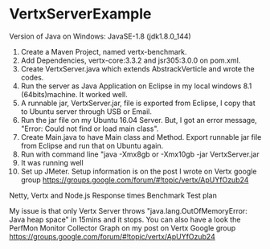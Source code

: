 # VertxServerExample

Version of Java on Windows: JavaSE-1.8 (jdk1.8.0_144)

1. Create a Maven Project, named vertx-benchmark.
2. Add Dependencies, vertx-core:3.3.2 and jsr305:3.0.0 on pom.xml.
3. Create VertxServer.java which extends AbstrackVerticle and wrote the codes.
4. Run the server as Java Application on Eclipse in my local windows 8.1 (64bits)machine. It worked well.
5. A runnable jar, VertxServer.jar, file is exported from Eclipse, I copy that to Ubuntu server through USB or Email.
6. Run the jar file on my Ubuntu 16.04 Server. But, I got an error message, "Error: Could not find or load main class".
7. Create Main.java to have Main class and Method. Export runnable jar file from Eclipse and run that on Ubuntu again.
8. Run with command line "java -Xmx8gb or -Xmx10gb -jar VertxServer.jar 
9. It was running well
10. Set up JMeter. Setup information is on the post I wrote on Vertx google group https://groups.google.com/forum/#!topic/vertx/ApUYfOzub24


Netty, Vertx and Node.js Response times Benchmark Test plan

My issue is that only Vertx Server throws "java.lang.OutOfMemoryError: Java heap space" in 15mins and it stops.
You can also have a look the PerfMon Monitor Collector Graph on my post on Vertx Google group
https://groups.google.com/forum/#!topic/vertx/ApUYfOzub24

